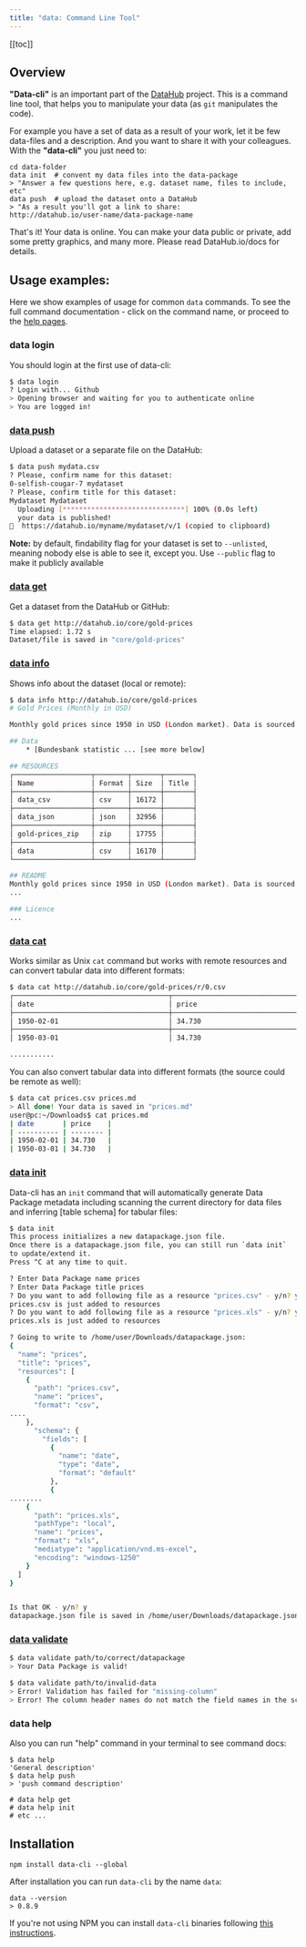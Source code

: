 ```yaml
---
title: "data: Command Line Tool"
---
```


[[toc]]

## Overview

**"Data-cli"** is an important part of the [DataHub](https://datahub.io/docs/about) project. This is a command line tool, that helps you to manipulate your data (as `git` manipulates the code).

For example you have a set of data as a result of your work, let it be few data-files and a description. And you want to share it with your colleagues. With the **"data-cli"** you just need to:
```shell
cd data-folder
data init  # convent my data files into the data-package
> "Answer a few questions here, e.g. dataset name, files to include, etc"
data push  # upload the dataset onto a DataHub
> "As a result you'll got a link to share:
http://datahub.io/user-name/data-package-name
```
That's it! Your data is online. You can make your data public or private, add some pretty graphics, and many more. Please read DataHub.io/docs for details.

## Usage examples:

Here we show examples of usage for common `data` commands. To see the full command documentation - click on the command name, or proceed to the [help pages](https://github.com/datahq/data-cli/tree/master/docs).

### data login

You should login at the first use of data-cli:
```bash
$ data login
? Login with... Github
> Opening browser and waiting for you to authenticate online
> You are logged in!
```
### [data push](https://github.com/datahq/data-cli/blob/master/docs/push.md)

Upload a dataset or a separate file on the DataHub:
```bash
$ data push mydata.csv
? Please, confirm name for this dataset:
0-selfish-cougar-7 mydataset
? Please, confirm title for this dataset:
Mydataset Mydataset
  Uploading [******************************] 100% (0.0s left)
  your data is published!
🔗  https://datahub.io/myname/mydataset/v/1 (copied to clipboard)
```
**Note:** by default, findability flag for your dataset is set to `--unlisted`, meaning nobody else is able to see it, except you. Use `--public` flag to make it publicly available

### [data get](https://github.com/datahq/data-cli/blob/master/docs/get.md)

Get a dataset from the DataHub or GitHub:
```bash
$ data get http://datahub.io/core/gold-prices
Time elapsed: 1.72 s
Dataset/file is saved in "core/gold-prices"
```
### [data info](https://github.com/datahq/data-cli/blob/master/docs/info.md)

Shows info about the dataset (local or remote):
```bash
$ data info http://datahub.io/core/gold-prices
# Gold Prices (Monthly in USD)

Monthly gold prices since 1950 in USD (London market). Data is sourced from the Bundesbank.

## Data
    * [Bundesbank statistic ... [see more below]

## RESOURCES
┌───────────────────┬────────┬───────┬───────┐
│ Name              │ Format │ Size  │ Title │
├───────────────────┼────────┼───────┼───────┤
│ data_csv          │ csv    │ 16172 │       │
├───────────────────┼────────┼───────┼───────┤
│ data_json         │ json   │ 32956 │       │
├───────────────────┼────────┼───────┼───────┤
│ gold-prices_zip   │ zip    │ 17755 │       │
├───────────────────┼────────┼───────┼───────┤
│ data              │ csv    │ 16170 │       │
└───────────────────┴────────┴───────┴───────┘

## README
Monthly gold prices since 1950 in USD (London market). Data is sourced from the Bundesbank.
...

### Licence
...
```
### [data cat](https://github.com/datahq/data-cli/blob/master/docs/cat.md)

Works similar as Unix `cat` command but works with remote resources and can convert tabular data into different formats:
```bash
$ data cat http://datahub.io/core/gold-prices/r/0.csv
┌──────────────────────────────────────┬──────────────────────────────────────┐
│ date                                 │ price                                │
├──────────────────────────────────────┼──────────────────────────────────────┤
│ 1950-02-01                           │ 34.730                               │
├──────────────────────────────────────┼──────────────────────────────────────┤
│ 1950-03-01                           │ 34.730                               │

...........
```
You can also convert tabular data into different formats (the source could be remote as well):
```bash
$ data cat prices.csv prices.md
> All done! Your data is saved in "prices.md"
user@pc:~/Downloads$ cat prices.md
| date       | price    |
| ---------- | -------- |
| 1950-02-01 | 34.730   |
| 1950-03-01 | 34.730   |
```
### [data init](https://github.com/datahq/data-cli/blob/master/docs/init.md)

Data-cli has an `init` command that will automatically generate Data Package metadata including scanning the current directory for data files and inferring [table schema] for tabular files:
```bash
$ data init
This process initializes a new datapackage.json file.
Once there is a datapackage.json file, you can still run `data init`
to update/extend it.
Press ^C at any time to quit.

? Enter Data Package name prices
? Enter Data Package title prices
? Do you want to add following file as a resource "prices.csv" - y/n? y
prices.csv is just added to resources
? Do you want to add following file as a resource "prices.xls" - y/n? y
prices.xls is just added to resources

? Going to write to /home/user/Downloads/datapackage.json:
{
  "name": "prices",
  "title": "prices",
  "resources": [
    {
      "path": "prices.csv",
      "name": "prices",
      "format": "csv",
....
    },
      "schema": {
        "fields": [
          {
            "name": "date",
            "type": "date",
            "format": "default"
          },
          {
........
    {
      "path": "prices.xls",
      "pathType": "local",
      "name": "prices",
      "format": "xls",
      "mediatype": "application/vnd.ms-excel",
      "encoding": "windows-1250"
    }
  ]
}


Is that OK - y/n? y
datapackage.json file is saved in /home/user/Downloads/datapackage.json
```

### [data validate](https://github.com/datahq/data-cli/blob/master/docs/validate.md)

```bash
$ data validate path/to/correct/datapackage
> Your Data Package is valid!
```
```bash
$ data validate path/to/invalid-data
> Error! Validation has failed for "missing-column"
> Error! The column header names do not match the field names in the schema on line 2

```

### data help

Also you can run "help" command in your terminal to see command docs:
```shell
$ data help
'General description'
$ data help push
> 'push command description'

# data help get
# data help init
# etc ...
```

## Installation

```
npm install data-cli --global
```
After installation you can run `data-cli` by the name `data`:
```
data --version
> 0.8.9
```

If you're not using NPM you can install `data-cli` binaries following [this instructions](https://datahub.io/docs/getting-started/installing-data#installing-binaries).

